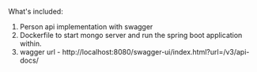 What's included: 
1. Person api implementation with swagger
2. Dockerfile to start mongo server and run the spring boot application within.
3. wagger url - http://localhost:8080/swagger-ui/index.html?url=/v3/api-docs/